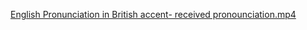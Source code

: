 
[English Pronunciation in British accent- received pronounciation.mp4](https://www.youtube.com/watch?v=htmkbIboG9Q)


